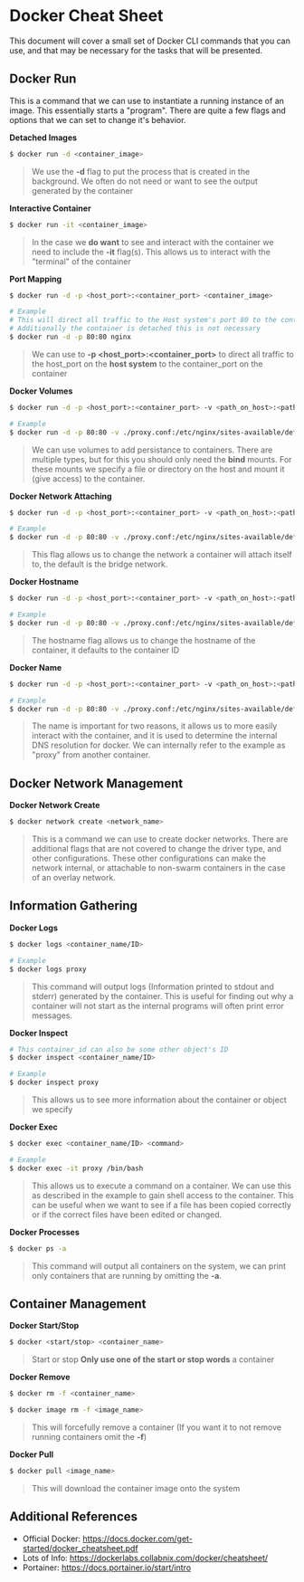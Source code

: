 # Docker Cheat Sheet 

This document will cover a small set of Docker CLI commands that you can use, and that may be necessary for the tasks that will be presented.

## Docker Run
This is a command that we can use to instantiate a running instance of an image. This essentially starts a "program". There are quite a few flags and options that we can set to change it's behavior.

**Detached Images**
```sh
$ docker run -d <container_image> 
```
> We use the **-d** flag to put the process that is created in the background. We often do not need or want to see the output generated by the container  

**Interactive Container**
```sh
$ docker run -it <container_image>
```
> In the case we **do want** to see and interact with the container we need to include the **-it** flag(s). This allows us to interact with the "terminal" of the container

**Port Mapping**
```sh
$ docker run -d -p <host_port>:<container_port> <container_image>

# Example 
# This will direct all traffic to the Host system's port 80 to the container's port 80
# Additionally the container is detached this is not necessary
$ docker run -d -p 80:80 nginx
```
> We can use to **-p <host_port>:<container_port>** to direct all traffic to the host_port on the **host system** to the container_port on the container

**Docker Volumes**
```sh
$ docker run -d -p <host_port>:<container_port> -v <path_on_host>:<path_in_container> <container_image>

# Example
$ docker run -d -p 80:80 -v ./proxy.conf:/etc/nginx/sites-available/default nginx
```
> We can use volumes to add persistance to containers. There are multiple types, but for this you should only need the **bind** mounts. For these mounts we specify a file or directory on the host and mount it (give access) to the container.

**Docker Network Attaching**
```sh
$ docker run -d -p <host_port>:<container_port> -v <path_on_host>:<path_in_container> --network <network_name> <container_image>

# Example
$ docker run -d -p 80:80 -v ./proxy.conf:/etc/nginx/sites-available/default --network web_proxy nginx
```
> This flag allows us to change the network a container will attach itself to, the default is the bridge network. 

**Docker Hostname**
```sh
$ docker run -d -p <host_port>:<container_port> -v <path_on_host>:<path_in_container> --network <network_name>  --hostname <hostname> <container_image>

# Example
$ docker run -d -p 80:80 -v ./proxy.conf:/etc/nginx/sites-available/default --network web_proxy --hostname proxy_test nginx
```
> The hostname flag allows us to change the hostname of the container, it defaults to the container ID

**Docker Name**
```sh
$ docker run -d -p <host_port>:<container_port> -v <path_on_host>:<path_in_container> --network <network_name>  --hostname <hostname> --name <name> <container_image>

# Example
$ docker run -d -p 80:80 -v ./proxy.conf:/etc/nginx/sites-available/default --network web_proxy --hostname proxy_test --name proxy nginx
```
> The name is important for two reasons, it allows us to more easily interact with the container, and it is used to determine the internal DNS resolution for docker. We can internally refer to the example as "proxy" from another container.

## Docker Network Management 
**Docker Network Create**
```sh
$ docker network create <network_name> 
```
> This is a command we can use to create docker networks. There are additional flags that are not covered to change the driver type, and other configurations. These other configurations can make the network internal, or attachable to non-swarm containers in the case of an overlay network.

## Information Gathering 
**Docker Logs**
```sh
$ docker logs <container_name/ID>

# Example 
$ docker logs proxy
```
> This command will output logs (Information printed to stdout and stderr) generated by the container. This is useful for finding out why a container will not start as the internal programs will often print error messages.

**Docker Inspect**
```sh
# This container_id can also be some other object's ID
$ docker inspect <container_name/ID>

# Example 
$ docker inspect proxy
```
> This allows us to see more information about the container or object we specify

**Docker Exec**
```sh
$ docker exec <container_name/ID> <command>

# Example 
$ docker exec -it proxy /bin/bash
```
> This allows us to execute a command on a container. We can use this as described in the example to gain shell access to the container. This can be useful when we want to see if a file has been copied correctly or if the correct files have been edited or changed.

**Docker Processes**

```sh
$ docker ps -a
```
>This command will output all containers on the system, we can print only containers that are running by omitting the **-a**.


## Container Management

**Docker Start/Stop**
```sh
$ docker <start/stop> <container_name>
```
> Start or stop **Only use one of the start or stop words** a container

**Docker Remove**
```sh
$ docker rm -f <container_name>

$ docker image rm -f <image_name>
```
> This will forcefully remove a container (If you want it to not remove running containers omit the **-f**) 

**Docker Pull**
```sh
$ docker pull <image_name>
```
> This will download the container image onto the system

## Additional References 
* Official Docker: https://docs.docker.com/get-started/docker_cheatsheet.pdf
* Lots of Info: https://dockerlabs.collabnix.com/docker/cheatsheet/ 
* Portainer: https://docs.portainer.io/start/intro